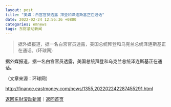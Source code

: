 ```yaml
---
layout: post
title: "美媒：白宫官员透露 拜登和泽连斯基正在通话"
date: 2022-02-24 12:56:36 +0800
categories: emnews
tags: 东财滚动新闻
---
```

> 据外媒报道，据一名白宫官员透露，美国总统拜登和乌克兰总统泽连斯基正在通话。(环球网)

<p>据外媒报道，据一名白宫官员透露，美国总统拜登和乌克兰总统泽连斯基正在通话。</p><p class="em_media">（文章来源：环球网）</p>

<http://finance.eastmoney.com/news/1355,202202242287455291.html>

[返回东财滚动新闻](//finews.withounder.com/emnews/)｜[返回首页](//finews.withounder.com/)